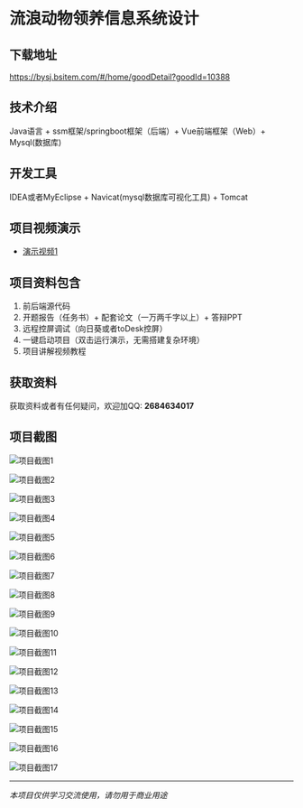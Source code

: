 # 流浪动物领养信息系统设计

## 下载地址
https://bysj.bsitem.com/#/home/goodDetail?goodId=10388

## 技术介绍
Java语言 + ssm框架/springboot框架（后端）+ Vue前端框架（Web）+ Mysql(数据库)

## 开发工具
IDEA或者MyEclipse + Navicat(mysql数据库可视化工具) + Tomcat

## 项目视频演示
- [演示视频1](https://graduation-images.oss-cn-beijing.aliyuncs.com/videos/828%E5%A5%97ssm%E5%BD%95%E5%83%8F/10388_ssm232%E6%B5%81%E6%B5%AA%E5%8A%A8%E7%89%A9%E9%A2%86%E5%85%BB%E4%BF%A1%E6%81%AF%E7%B3%BB%E7%BB%9F%E8%AE%BE%E8%AE%A1%E5%BD%95%E5%83%8F.mp4)

## 项目资料包含
1. 前后端源代码
2. 开题报告（任务书）+ 配套论文（一万两千字以上）+ 答辩PPT
3. 远程控屏调试（向日葵或者toDesk控屏）
4. 一键启动项目（双击运行演示，无需搭建复杂环境）
5. 项目讲解视频教程

## 获取资料
获取资料或者有任何疑问，欢迎加QQ: **2684634017**

## 项目截图
![项目截图1](https://graduation-images.oss-cn-beijing.aliyuncs.com/图片/10388/毕设论坛项目主图.jpg)

![项目截图2](https://graduation-images.oss-cn-beijing.aliyuncs.com/图片/10388/1.png)

![项目截图3](https://graduation-images.oss-cn-beijing.aliyuncs.com/图片/10388/2.png)

![项目截图4](https://graduation-images.oss-cn-beijing.aliyuncs.com/图片/10388/3.png)

![项目截图5](https://graduation-images.oss-cn-beijing.aliyuncs.com/图片/10388/4.png)

![项目截图6](https://graduation-images.oss-cn-beijing.aliyuncs.com/图片/10388/5.png)

![项目截图7](https://graduation-images.oss-cn-beijing.aliyuncs.com/图片/10388/6.png)

![项目截图8](https://graduation-images.oss-cn-beijing.aliyuncs.com/图片/10388/7.png)

![项目截图9](https://graduation-images.oss-cn-beijing.aliyuncs.com/图片/10388/8.png)

![项目截图10](https://graduation-images.oss-cn-beijing.aliyuncs.com/图片/10388/9.png)

![项目截图11](https://graduation-images.oss-cn-beijing.aliyuncs.com/图片/10388/10.png)

![项目截图12](https://graduation-images.oss-cn-beijing.aliyuncs.com/图片/10388/11.png)

![项目截图13](https://graduation-images.oss-cn-beijing.aliyuncs.com/图片/10388/12.png)

![项目截图14](https://graduation-images.oss-cn-beijing.aliyuncs.com/图片/10388/13.png)

![项目截图15](https://graduation-images.oss-cn-beijing.aliyuncs.com/图片/10388/14.png)

![项目截图16](https://graduation-images.oss-cn-beijing.aliyuncs.com/图片/10388/15.png)

![项目截图17](https://graduation-images.oss-cn-beijing.aliyuncs.com/图片/10388/16.png)

---
*本项目仅供学习交流使用，请勿用于商业用途*
